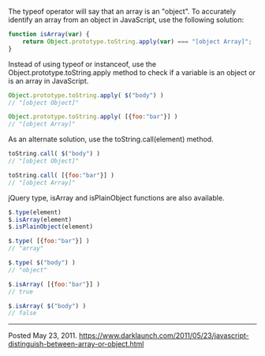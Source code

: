 The typeof operator will say that an array is an "object". To accurately identify an array from an object in JavaScript, use the following solution:

```javascript
function isArray(var) {
    return Object.prototype.toString.apply(var) === "[object Array]";
}
```

Instead of using typeof or instanceof, use the Object.prototype.toString.apply method to check if a variable is an object or is an array in JavaScript.

```javascript
Object.prototype.toString.apply( $("body") )
// "[object Object]"

Object.prototype.toString.apply( [{foo:"bar"}] )
// "[object Array]"
```

As an alternate solution, use the toString.call(element) method.

```javascript
toString.call( $("body") )
// "[object Object]"

toString.call( [{foo:"bar"}] )
// "[object Array]"
```

jQuery type, isArray and isPlainObject functions are also available.

```javascript
$.type(element)
$.isArray(element)
$.isPlainObject(element)
```

```javascript
$.type( [{foo:"bar"}] )
// "array"

$.type( $("body") )
// "object"
```

```javascript
$.isArray( [{foo:"bar"}] )
// true

$.isArray( $("body") )
// false
```

---


Posted May 23, 2011.
https://www.darklaunch.com/2011/05/23/javascript-distinguish-between-array-or-object.html